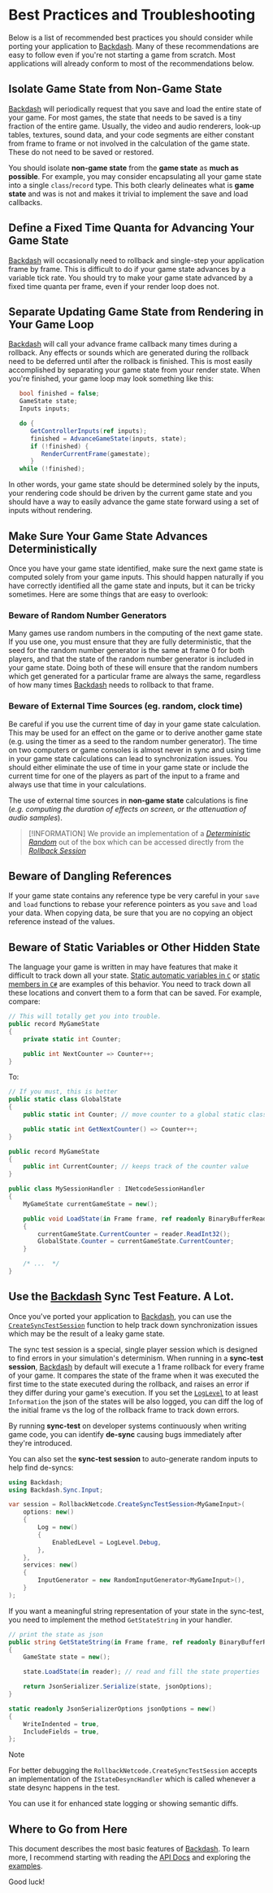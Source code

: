 # Best Practices and Troubleshooting

Below is a list of recommended best practices you should consider while porting your application
to [Backdash](https://github.com/lucasteles/Backdash). Many of these recommendations are easy to follow even if you're
not starting a game from scratch. Most applications will already conform to most of the recommendations below.

## Isolate **Game State** from **Non-Game State**

[Backdash](https://github.com/lucasteles/Backdash) will periodically request that you save and load the entire state of
your game. For most games, the state that needs to be saved is a tiny fraction of the entire game. Usually, the video and
audio renderers, look-up tables, textures, sound data, and your code segments are either constant from frame to frame or
not involved in the calculation of the game state. These do not need to be saved or restored.

You should isolate **non-game state** from the **game state** as **much as possible**. For example, you may consider
encapsulating all your game state into a single `class`/`record` type. This both clearly delineates what is
**game state** and was is not and makes it trivial to implement the save and load callbacks.

## Define a Fixed Time Quanta for Advancing Your Game State

[Backdash](https://github.com/lucasteles/Backdash) will occasionally need to rollback and single-step your application
frame by frame. This is difficult to do if your game state advances by a variable tick rate. You should try to make your
game state advanced by a fixed time quanta per frame, even if your render loop does not.

## Separate Updating Game State from Rendering in Your Game Loop

[Backdash](https://github.com/lucasteles/Backdash) will call your advance frame callback many times during a rollback.
Any effects or sounds which are generated
during the rollback need to be deferred until after the rollback is finished. This is most easily accomplished by
separating your game state from your render state. When you're finished, your game loop may look something like this:

```csharp
   bool finished = false;
   GameState state;
   Inputs inputs;

   do {
      GetControllerInputs(ref inputs);
      finished = AdvanceGameState(inputs, state);
      if (!finished) {
         RenderCurrentFrame(gamestate);
      }
   while (!finished);
```

In other words, your game state should be determined solely by the inputs, your rendering code should be driven by the
current game state and you should have a way to easily advance the game state forward using a set of inputs without
rendering.

## Make Sure Your Game State Advances Deterministically

Once you have your game state identified, make sure the next game state is computed solely from your game inputs. This
should happen naturally if you have correctly identified all the game state and inputs, but it can be tricky sometimes.
Here are some things that are easy to overlook:

### Beware of Random Number Generators

Many games use random numbers in the computing of the next game state. If you use one, you must ensure that they are
fully deterministic, that the seed for the random number generator is the same at frame 0 for both players, and that the
state of the random number generator is included in your game state. Doing both of these will ensure that the random
numbers which get generated for a particular frame are always the same, regardless of how many
times [Backdash](https://github.com/lucasteles/Backdash) needs to rollback to that frame.

### Beware of External Time Sources (eg. random, clock time)

Be careful if you use the current time of day in your game state calculation. This may be used for an effect on the game
or to derive another game state (e.g. using the timer as a seed to the random number generator). The time on two computers
or game consoles is almost never in sync and using time in your game state calculations can lead to synchronization
issues. You should either eliminate the use of time in your game state or include the current time for one of the
players as part of the input to a frame and always use that time in your calculations.

The use of external time sources in **non-game state** calculations is fine (_e.g. computing the duration of effects on
screen, or the attenuation of audio samples_).

> [!INFORMATION]
> We provide an implementation of a _[Deterministic Random](https://lucasteles.github.io/Backdash/api/Backdash.Synchronizing.Random.IDeterministicRandom.html)_  out of the box
> which can be accessed directly from the _[Rollback Session](https://lucasteles.github.io/Backdash/api/Backdash.INetcodeSession-1.html#Backdash_INetcodeSession_1_Random)_

## Beware of Dangling References

If your game state contains any reference type be very careful in your `save` and `load` functions to rebase
your reference pointers as you `save` and `load` your data. When copying data, be sure that you are no copying an object
reference instead of the values.

## Beware of Static Variables or Other Hidden State

The language your game is written in may have features that make it difficult to track down all your state. [Static
automatic variables in `C`](https://www.javatpoint.com/auto-and-static-variable-in-c)
or [static members in `C#`](https://learn.microsoft.com/en-us/dotnet/csharp/programming-guide/classes-and-structs/static-classes-and-static-class-members)
are examples of this behavior. You need to track down all these locations and convert them to
a form that can be saved. For example, compare:

```csharp
// This will totally get you into trouble.
public record MyGameState
{
    private static int Counter;

    public int NextCounter => Counter++;
}
```

To:

```csharp
// If you must, this is better
public static class GlobalState
{
    public static int Counter; // move counter to a global static class

    public static int GetNextCounter() => Counter++;
}

public record MyGameState
{
    public int CurrentCounter; // keeps track of the counter value
}

public class MySessionHandler : INetcodeSessionHandler
{
    MyGameState currentGameState = new();

    public void LoadState(in Frame frame, ref readonly BinaryBufferReader reader)
    {
        currentGameState.CurrentCounter = reader.ReadInt32();
        GlobalState.Counter = currentGameState.CurrentCounter;
    }

    /* ...  */
}
```

## Use the [Backdash](https://github.com/lucasteles/Backdash) Sync Test Feature. A Lot.

Once you've ported your application to [Backdash](https://github.com/lucasteles/Backdash), you can use
the [`CreateSyncTestSession`](https://lucasteles.github.io/Backdash/api/Backdash.RollbackNetcode.html#Backdash_RollbackNetcode_CreateSyncTestSession__2_System_Nullable_Backdash_Data_FrameSpan__Backdash_RollbackOptions_Backdash_SessionServices___0___1__System_Boolean_)
function to help track down synchronization issues which may be the result of a leaky game state.

The sync test session is a special, single player session which is designed to find errors in your simulation's
determinism. When running in a **sync-test session**, [Backdash](https://github.com/lucasteles/Backdash) by default will
execute a 1 frame rollback for every frame of your game. It compares the state of the frame when it was executed the
first time to the state executed during the rollback, and raises an error if they differ during your game's execution.
If you set the [`LogLevel`](https://lucasteles.github.io/Backdash/api/Backdash.Core.LogLevel.html) to at
least `Information` the json of the states will be also logged, you can diff the log of the initial frame vs the log of
the rollback frame to track down errors.

By running **sync-test** on developer systems continuously when writing game code, you can identify **de-sync** causing
bugs immediately after they're introduced.

You can also set the **sync-test session** to auto-generate random inputs to help find de-syncs:

```csharp
using Backdash;
using Backdash.Sync.Input;

var session = RollbackNetcode.CreateSyncTestSession<MyGameInput>(
    options: new()
    {
        Log = new()
        {
            EnabledLevel = LogLevel.Debug,
        },
    },
    services: new()
    {
        InputGenerator = new RandomInputGenerator<MyGameInput>(),
    }
);
```

If you want a meaningful string representation of your state in the sync-test, you need to implement
 the method `GetStateString` in your handler.

```csharp
// print the state as json
public string GetStateString(in Frame frame, ref readonly BinaryBufferReader reader)
{
    GameState state = new();

    state.LoadState(in reader); // read and fill the state properties

    return JsonSerializer.Serialize(state, jsonOptions);
}

static readonly JsonSerializerOptions jsonOptions = new()
{
    WriteIndented = true,
    IncludeFields = true,
};

```

> [!NOTE]
> For better debugging the `RollbackNetcode.CreateSyncTestSession` accepts an implementation of the `IStateDesyncHandler`
> which is called whenever a state desync happens in the test.
>
> You can use it for enhanced state logging or showing semantic diffs.



## Where to Go from Here

This document describes the most basic features of [Backdash](https://github.com/lucasteles/Backdash).
To learn more, I recommend starting with reading
the [API Docs](https://lucasteles.github.io/Backdash/docs/introduction.html) and exploring
the [examples](https://github.com/lucasteles/Backdash/tree/master/samples).

Good luck!

